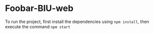 # Foobar-BIU-web

To run the project, first install the dependencies using `npm install`, then execute the command `npm start`
